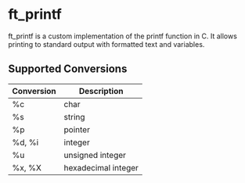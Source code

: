 # ft_printf

ft_printf is a custom implementation of the printf function in C.
It allows printing to standard output with formatted text and variables.

## Supported Conversions

| Conversion | Description |
| ---------- | ----------- |
| %c         | char        |
| %s         | string      |
| %p         | pointer     |
| %d, %i     | integer     |
| %u         | unsigned integer |
| %x, %X     | hexadecimal integer |
